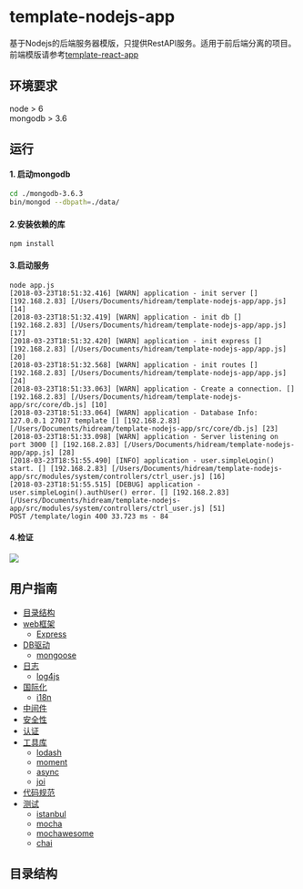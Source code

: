 # template-nodejs-app
基于Nodejs的后端服务器模版，只提供RestAPI服务。适用于前后端分离的项目。  
前端模版请参考[template-react-app]()

## 环境要求

node > 6  
mongodb > 3.6

## 

## 运行

#### 1. 启动mongodb

```sh
cd ./mongodb-3.6.3
bin/mongod --dbpath=./data/
```    

#### 2.安装依赖的库

```shell
npm install
```

#### 3.启动服务
 
```shell
node app.js
[2018-03-23T18:51:32.416] [WARN] application - init server [] [192.168.2.83] [/Users/Documents/hidream/template-nodejs-app/app.js] [14]
[2018-03-23T18:51:32.419] [WARN] application - init db [] [192.168.2.83] [/Users/Documents/hidream/template-nodejs-app/app.js] [17]
[2018-03-23T18:51:32.420] [WARN] application - init express [] [192.168.2.83] [/Users/Documents/hidream/template-nodejs-app/app.js] [20]
[2018-03-23T18:51:32.568] [WARN] application - init routes [] [192.168.2.83] [/Users/Documents/hidream/template-nodejs-app/app.js] [24]
[2018-03-23T18:51:33.063] [WARN] application - Create a connection. [] [192.168.2.83] [/Users/Documents/hidream/template-nodejs-app/src/core/db.js] [10]
[2018-03-23T18:51:33.064] [WARN] application - Database Info: 127.0.0.1 27017 template [] [192.168.2.83] [/Users/Documents/hidream/template-nodejs-app/src/core/db.js] [23]
[2018-03-23T18:51:33.098] [WARN] application - Server listening on port 3000 [] [192.168.2.83] [/Users/Documents/hidream/template-nodejs-app/app.js] [28]
[2018-03-23T18:51:55.490] [INFO] application - user.simpleLogin() start. [] [192.168.2.83] [/Users/Documents/hidream/template-nodejs-app/src/modules/system/controllers/ctrl_user.js] [16]
[2018-03-23T18:51:55.515] [DEBUG] application - user.simpleLogin().authUser() error. [] [192.168.2.83] [/Users/Documents/hidream/template-nodejs-app/src/modules/system/controllers/ctrl_user.js] [51]
POST /template/login 400 33.723 ms - 84
```

#### 4.检证

![](http://img.hb.aicdn.com/8304f553472a13288f36c546ac31a70a3886ca3a2dc60-2tQXhd_fw658)

## 用户指南

- [目录结构]()
- [web框架]()
  - [Express]()
- [DB驱动]()
  - [mongoose]()
- [日志]()
  - [log4js]()
- [国际化]()
  - [i18n]()
- [中间件]()
- [安全性]()
- [认证]()
- [工具库]()
  - [lodash]()
  - [moment]()
  - [async]()
  - [joi]()
- [代码规范]()  
- [测试]()
  - [istanbul]()
  - [mocha]()
  - [mochawesome]()
  - [chai]()
  
## 目录结构


